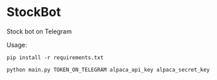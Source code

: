 # StockBot
Stock bot on Telegram

Usage: 

`pip install -r requirements.txt`

`python main.py TOKEN_ON_TELEGRAM alpaca_api_key alpaca_secret_key`
